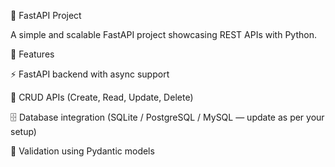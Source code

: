 🚀 FastAPI Project

A simple and scalable FastAPI project showcasing REST APIs with Python.

📌 Features

⚡ FastAPI backend with async support

📄 CRUD APIs (Create, Read, Update, Delete)

🗄️ Database integration (SQLite / PostgreSQL / MySQL — update as per your setup)

🔐 Validation using Pydantic models
